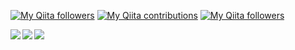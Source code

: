 [![My Qiita followers](http://qiita-badge.apiapi.app/s/kyonc5/posts.svg)](http://qiita.com/kyonc5) [![My Qiita contributions](http://qiita-badge.apiapi.app/s/kyonc5/contributions.svg)](http://qiita.com/kyonc5) [![My Qiita followers](http://qiita-badge.apiapi.app/s/kyonc5/followers.svg)](http://qiita.com/kyonc5)

<a href="https://github.com/anuraghazra/github-readme-stats">
  <img align="left" src="https://github-readme-stats-kyonc5.vercel.app/api?username=kyonc5&show_icons=true&count_private=true&theme=onedark&hide_border=true" />
</a>
<a href="https://github.com/anuraghazra/github-readme-stats">
  <img align="left" src="https://github-readme-stats-kyonc5.vercel.app/api/top-langs/?username=kyonc5&theme=onedark&layout=compact&langs_count=10&hide_border=true" />
</a>
<a href="https://git.io/streak-stats">
  <img align="left" src="https://github-readme-streak-stats.herokuapp.com?user=kyonc5&theme=onedark&hide_border=true&date_format=%5BY.%5Dn.j" />
</a>
